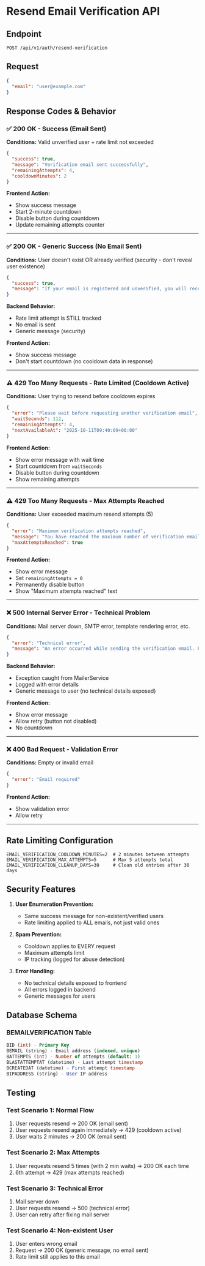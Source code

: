 # Resend Email Verification API

## Endpoint
`POST /api/v1/auth/resend-verification`

## Request
```json
{
  "email": "user@example.com"
}
```

## Response Codes & Behavior

### ✅ 200 OK - Success (Email Sent)
**Conditions:** Valid unverified user + rate limit not exceeded

```json
{
  "success": true,
  "message": "Verification email sent successfully",
  "remainingAttempts": 4,
  "cooldownMinutes": 2
}
```

**Frontend Action:**
- Show success message
- Start 2-minute countdown
- Disable button during countdown
- Update remaining attempts counter

---

### ✅ 200 OK - Generic Success (No Email Sent)
**Conditions:** User doesn't exist OR already verified (security - don't reveal user existence)

```json
{
  "success": true,
  "message": "If your email is registered and unverified, you will receive a verification email."
}
```

**Backend Behavior:**
- Rate limit attempt is STILL tracked
- No email is sent
- Generic message (security)

**Frontend Action:**
- Show success message
- Don't start countdown (no cooldown data in response)

---

### ⚠️ 429 Too Many Requests - Rate Limited (Cooldown Active)
**Conditions:** User trying to resend before cooldown expires

```json
{
  "error": "Please wait before requesting another verification email",
  "waitSeconds": 112,
  "remainingAttempts": 4,
  "nextAvailableAt": "2025-10-11T09:40:09+00:00"
}
```

**Frontend Action:**
- Show error message with wait time
- Start countdown from `waitSeconds`
- Disable button during countdown
- Show remaining attempts

---

### ⚠️ 429 Too Many Requests - Max Attempts Reached
**Conditions:** User exceeded maximum resend attempts (5)

```json
{
  "error": "Maximum verification attempts reached",
  "message": "You have reached the maximum number of verification email requests. Please contact support if you need assistance.",
  "maxAttemptsReached": true
}
```

**Frontend Action:**
- Show error message
- Set `remainingAttempts = 0`
- Permanently disable button
- Show "Maximum attempts reached" text

---

### ❌ 500 Internal Server Error - Technical Problem
**Conditions:** Mail server down, SMTP error, template rendering error, etc.

```json
{
  "error": "Technical error",
  "message": "An error occurred while sending the verification email. Please try again later."
}
```

**Backend Behavior:**
- Exception caught from MailerService
- Logged with error details
- Generic message to user (no technical details exposed)

**Frontend Action:**
- Show error message
- Allow retry (button not disabled)
- No countdown

---

### ❌ 400 Bad Request - Validation Error
**Conditions:** Empty or invalid email

```json
{
  "error": "Email required"
}
```

**Frontend Action:**
- Show validation error
- Allow retry

---

## Rate Limiting Configuration

```env
EMAIL_VERIFICATION_COOLDOWN_MINUTES=2  # 2 minutes between attempts
EMAIL_VERIFICATION_MAX_ATTEMPTS=5      # Max 5 attempts total
EMAIL_VERIFICATION_CLEANUP_DAYS=30     # Clean old entries after 30 days
```

## Security Features

1. **User Enumeration Prevention:**
   - Same success message for non-existent/verified users
   - Rate limiting applied to ALL emails, not just valid ones

2. **Spam Prevention:**
   - Cooldown applies to EVERY request
   - Maximum attempts limit
   - IP tracking (logged for abuse detection)

3. **Error Handling:**
   - No technical details exposed to frontend
   - All errors logged in backend
   - Generic messages for users

## Database Schema

### BEMAILVERIFICATION Table
```sql
BID (int) - Primary Key
BEMAIL (string) - Email address (indexed, unique)
BATTEMPTS (int) - Number of attempts (default: 1)
BLASTATTEMPTAT (datetime) - Last attempt timestamp
BCREATEDAT (datetime) - First attempt timestamp
BIPADDRESS (string) - User IP address
```

## Testing

### Test Scenario 1: Normal Flow
1. User requests resend → 200 OK (email sent)
2. User requests resend again immediately → 429 (cooldown active)
3. User waits 2 minutes → 200 OK (email sent)

### Test Scenario 2: Max Attempts
1. User requests resend 5 times (with 2 min waits) → 200 OK each time
2. 6th attempt → 429 (max attempts reached)

### Test Scenario 3: Technical Error
1. Mail server down
2. User requests resend → 500 (technical error)
3. User can retry after fixing mail server

### Test Scenario 4: Non-existent User
1. User enters wrong email
2. Request → 200 OK (generic message, no email sent)
3. Rate limit still applies to this email

